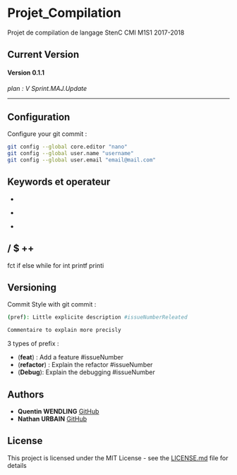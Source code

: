 # Projet_Compilation
Projet de compilation de langage StenC CMI M1S1 2017-2018

## Current Version
#### Version 0.1.1

*plan : V Sprint.MAJ.Update*

----------------------------------------------------------------------------

## Configuration

Configure your git commit :
```sh
git config --global core.editor "nano"
git config --global user.name "username"
git config --global user.email "email@mail.com"
```

## Keywords et operateur

+
-
*
/
$
++
--
fct
if
else
while
for
int
printf
printi


## Versioning
Commit Style with git commit :
```sh
(pref): Little explicite description #issueNumberReleated

Commentaire to explain more precisly
```

3 types of prefix :
  * (**feat**) : Add a feature #issueNumber
  * (**refactor**) : Explain the refactor #issueNumber
  * (**Debug**): Explain the debugging #issueNumber

## Authors
* **Quentin WENDLING** [GitHub](https://github.com/qwendling)
* **Nathan URBAIN** [GitHub](https://github.com/nurbain)

## License

This project is licensed under the MIT License - see the [LICENSE.md](LICENSE.md) file for details
